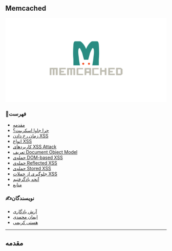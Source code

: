 ## Memcached

<p align=center><img  width=1200 src="./images/img.png"  alt="DOMPurify"/></p>

### 📝فهرست

- [مقدمه](#مقدمه)
- [چرا جاوا اسکریپت؟](#چرا-جاوا-اسکریپت)
- [زمان رخ دادن XSS](#زمان-رخ-دادن-xss)
- [انواع XSS](#انواع-xss)
- [کاربردهای XSS Attack](#کاربردهای-xss-attack)
- [تعریف Document Object Model](#تعریف-document-object-model)
- [حمله‌ی DOM-based XSS](#dom-based-xss)
- [حمله‌ی Reflected XSS](#reflected-xss)
- [حمله‌ی Stored XSS](#stored-xss)
- [جلوگیری از حملات XSS](#xss-جلوگیری-از-حملات)
- [آنچه یادگرفتیم](#آنچه-یادگرفتیم)
- [منابع](#منابع)

### ✍️نویسندگان

- [آرش یادگاری](https://github.com/Arash1381-y)
- [ایمان محمدی](https://github.com/Imanm02)
- [هستی کریمی](https://github.com/HastiKarimi)

<hr>

## مقدمه
